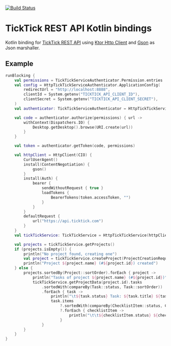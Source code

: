[![Build Status](https://github.com/opatry/ticktick-kt/actions/workflows/Build.yml/badge.svg)](https://github.com/opatry/ticktick-kt/actions/workflows/Build.yml)

# TickTick REST API Kotlin bindings

Kotlin binding for [TickTick REST API](https://developer.ticktick.com/api#/openapi) using [Ktor Http Client](https://ktor.io/) and [Gson](https://github.com/google/gson) as Json marshaller.

## Example

```kotlin
runBlocking {
    val permissions = TickTickServiceAuthenticator.Permission.entries
    val config = HttpTickTickServiceAuthenticator.ApplicationConfig(
        redirectUrl = "http://localhost:8888",
        clientId = System.getenv("TICKTICK_API_CLIENT_ID"),
        clientSecret = System.getenv("TICKTICK_API_CLIENT_SECRET"),
    )
    val authenticator: TickTickServiceAuthenticator = HttpTickTickServiceAuthenticator(config)

    val code = authenticator.authorize(permissions) { url ->
        withContext(Dispatchers.IO) {
            Desktop.getDesktop().browse(URI.create(url))
        }
    }

    val token = authenticator.getToken(code, permissions)

    val httpClient = HttpClient(CIO) {
        CurlUserAgent()
        install(ContentNegotiation) {
            gson()
        }
        install(Auth) {
            bearer {
                sendWithoutRequest { true }
                loadTokens {
                    BearerTokens(token.accessToken, "")
                }
            }
        }
        defaultRequest {
            url("https://api.ticktick.com")
        }
    }
    val tickTickService: TickTickService = HttpTickTickService(httpClient)

    val projects = tickTickService.getProjects()
    if (projects.isEmpty()) {
        println("No project found, creating one")
        val project = tickTickService.createProject(ProjectCreationRequest("My whole new project"))
        println("Project ${project.name} (#${project.id}) created")
    } else {
        projects.sortedBy(Project::sortOrder).forEach { project ->
            println("Tasks of project ${project.name} (#${project.id})")
            tickTickService.getProjectData(project.id).tasks
                .sortedWith(compareBy(Task::status, Task::sortOrder))
                .forEach { task ->
                    println("\t${task.status} Task: ${task.title} ${task.priority} (#${task.id})")
                    task.items
                        ?.sortedWith(compareBy(ChecklistItem::status, ChecklistItem::sortOrder))
                        ?.forEach { checklistItem ->
                            println("\t\t${checklistItem.status} ${checklistItem.title} (#${checklistItem.id})")
                        }
                }
        }
    }
}
```